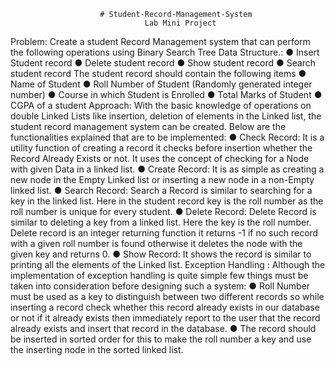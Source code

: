                         # Student-Record-Management-System
                                  Lab Mini Project
Problem: Create a student Record Management system that can perform the following operations using Binary Search Tree Data Structure.:
● Insert Student record
● Delete student record
● Show student record
● Search student record
The student record should contain the following items
● Name of Student
● Roll Number of Student (Randomly generated integer number)
● Course in which Student is Enrolled
● Total Marks of Student
● CGPA of a student
Approach: With the basic knowledge of operations on double Linked Lists like insertion, deletion of elements in the Linked list, the student record management system can be created. Below are the functionalities explained that are to be implemented:
● Check Record: It is a utility function of creating a record it checks before insertion whether the Record Already Exists or not. It uses the concept of checking for a Node with given Data in a linked list.
● Create Record: It is as simple as creating a new node in the Empty Linked list or inserting a new node in a non-Empty linked list.
● Search Record: Search a Record is similar to searching for a key in the linked list. Here in the student record key is the roll number as the roll number is unique for every student.
● Delete Record: Delete Record is similar to deleting a key from a linked
list. Here the key is the roll number. Delete record is an integer returning function it returns -1 if no such record with a given roll number is found otherwise it deletes the node with the given key and returns 0.
● Show Record: It shows the record is similar to printing all the elements of the Linked list. 
Exception Handling : 
Although the implementation of exception handling is quite simple few things must be taken into consideration before designing such a system:
● Roll Number must be used as a key to distinguish between two different records so while inserting a record check whether this record already exists in our database or not if it already exists then immediately report to the user that the record already exists and insert that record in the database.
● The record should be inserted in sorted order for this to make the roll number a key and use the inserting node in the sorted linked list.
